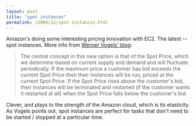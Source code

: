 ```yaml
---
layout: post
title: "spot instances"
permalink: /2009/12/spot-instances.html
---
```


<p>Amazon&#39;s doing some interesting pricing innovation with EC2. The latest -- spot instances.  More info from <a href="http://www.allthingsdistributed.com/2009/12/amazon_ec2_spot_instances.html">Werner Vogels&#39; blog</a>:</p>

<blockquote><p> The central concept in this new option is that of the Spot Price, which we determine based on current supply and demand and will fluctuate periodically. If the maximum price a customer has bid exceeds the current Spot Price then their instances will be run, priced at the current Spot Price. If the Spot Price rises above the customer&#39;s bid, their instances will be terminated and restarted (if the customer wants it restarted at all) when the Spot Price falls below the customer&#39;s bid.</p></blockquote>

<p>Clever, and plays to the strength of the Amazon cloud, which is its elasticity. As Vogels points out, spot instances are perfect for tasks that don&#39;t need to be started / stopped at a particular time.</p>


